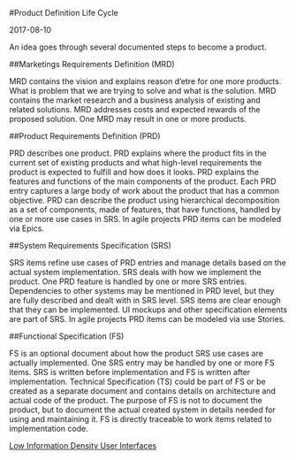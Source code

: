 #Product Definition Life Cycle

2017-08-10

<!--- tags: agile management -->

An idea goes through several documented steps to become a product.

##Marketings Requirements Definition (MRD)

MRD contains the vision and explains reason d’etre for one more products. What is problem that we are trying to solve and what is the solution. MRD contains the market research and a business analysis of existing and related solutions. MRD addresses costs and expected rewards of the proposed solution. One MRD may result in one or more products.

##Product Requirements Definition (PRD)

PRD describes one product. PRD explains where the product fits in the current set of existing products and what high-level requirements the product is expected to fulfill and how does it looks. PRD explains the features and functions of the main components of the product. Each PRD entry captures a large body of work about the product that has a common objective. PRD can describe the product using hierarchical decomposition as a set of components, made of features, that have functions, handled by one or more use cases in SRS. In agile projects PRD items can be modeled via Epics.

##System Requirements Specification (SRS)

SRS items refine use cases of PRD entries and manage details based on the actual system implementation. SRS deals with how we implement the product. One PRD feature is handled by one or more SRS entries. Dependencies to other systems may be mentioned in PRD level, but they are fully described and dealt with in SRS level. SRS items are clear enough that they can be implemented. UI mockups and other specification elements are part of SRS. In agile projects PRD items can be modeled via use Stories.

##Functional Specification (FS)

FS is an optional document about how the product SRS use cases are actually implemented. One SRS entry may be handled by one or more FS items. SRS is written before implementation and FS is written after implementation. Technical Specification (TS) could be part of FS or be created as a separate document and contains details on architecture and actual code of the product. The purpose of FS is not to document the product, but to document the actual created system in details needed for using and maintaining it. FS is directly traceable to work items related to implementation code.
 

<ins class='nfooter'><a rel='next' id='fnext' href='#blog/2017/2017-06-30-Low-Information-Density-User-Interfaces.md'>Low Information Density User Interfaces</a></ins>
